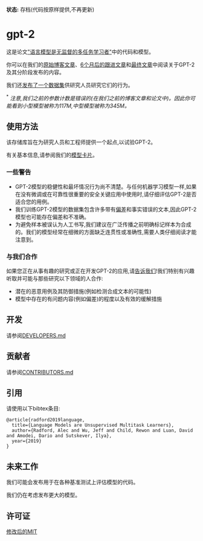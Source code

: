 **状态:** 存档(代码按原样提供,不再更新)

# gpt-2

这是论文["语言模型是无监督的多任务学习者"](https://d4mucfpksywv.cloudfront.net/better-language-models/language-models.pdf)中的代码和模型。

你可以在我们的[原始博客文章](https://openai.com/research/better-language-models/)、[6个月后的跟进文章](https://openai.com/blog/gpt-2-6-month-follow-up/)和[最终文章](https://www.openai.com/blog/gpt-2-1-5b-release/)中阅读关于GPT-2及其分阶段发布的内容。

我们还[发布了一个数据集](https://github.com/openai/gpt-2-output-dataset)供研究人员研究它们的行为。

<sup>*</sup> *注意,我们之前的参数计数是错误的(在我们之前的博客文章和论文中)。因此你可能看到小型模型被称为117M,中型模型被称为345M。*

## 使用方法

该存储库旨在为研究人员和工程师提供一个起点,以试验GPT-2。

有关基本信息,请参阅我们的[模型卡片](./model_card.md)。

### 一些警告

- GPT-2模型的稳健性和最坏情况行为尚不清楚。与任何机器学习模型一样,如果在没有微调或在可靠性很重要的安全关键应用中使用时,请仔细评估GPT-2是否适合您的用例。
- 我们训练GPT-2模型的数据集包含许多带有[偏差](https://twitter.com/TomerUllman/status/1101485289720242177)和事实错误的文本,因此GPT-2模型也可能存在偏差和不准确。
- 为避免样本被误认为人工书写,我们建议在广泛传播之前明确标记样本为合成的。我们的模型经常在细微的方面缺乏连贯性或准确性,需要人类仔细阅读才能注意到。

### 与我们合作

如果您正在从事有趣的研究或正在开发GPT-2的应用,请[告诉我们](mailto:languagequestions@openai.com)!我们特别有兴趣听取并可能与那些研究以下领域的人合作:
- 潜在的恶意用例及其防御措施(例如检测合成文本的可能性)
- 模型中存在的有问题内容(例如偏差)的程度以及有效的缓解措施

## 开发

请参阅[DEVELOPERS.md](./DEVELOPERS.md)

## 贡献者

请参阅[CONTRIBUTORS.md](./CONTRIBUTORS.md)

## 引用

请使用以下bibtex条目:
```
@article{radford2019language,
  title={Language Models are Unsupervised Multitask Learners},
  author={Radford, Alec and Wu, Jeff and Child, Rewon and Luan, David and Amodei, Dario and Sutskever, Ilya},
  year={2019}
}
```

## 未来工作

我们可能会发布用于在各种基准测试上评估模型的代码。

我们仍在考虑发布更大的模型。

## 许可证

[修改后的MIT](./LICENSE)